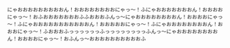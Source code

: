 `
にゃおおおおおおおおおん！おおおおおおおおにゃっ～！ふにゃおおおおおおおん！おおおおにゃっ～！おふおおおおおおおふふおおおふんっ～にゃおおおおおおおおん！おおおおにゃっ～！ふにゃおおおおおおおおおおおん！おおおおおにゃっ～！ふにゃおおおおおおおおん！おおおにゃっ～！ふおおおふっっっっっっふっっっっっっっっふんっ～にゃおおおおおおおおん！おおおおにゃっ～！おふんっ～おおおおおおおおおおふ
`
